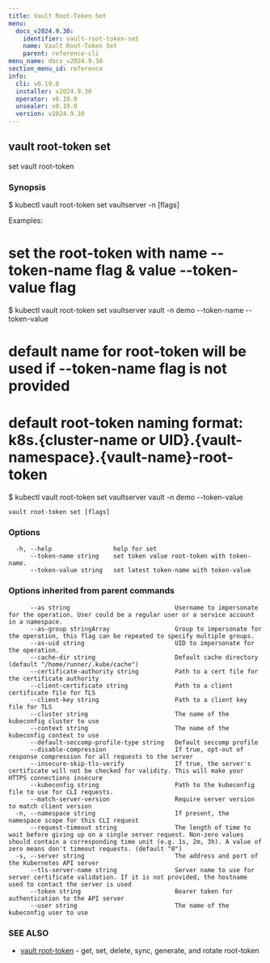 ```yaml
---
title: Vault Root-Token Set
menu:
  docs_v2024.9.30:
    identifier: vault-root-token-set
    name: Vault Root-Token Set
    parent: reference-cli
menu_name: docs_v2024.9.30
section_menu_id: reference
info:
  cli: v0.19.0
  installer: v2024.9.30
  operator: v0.19.0
  unsealer: v0.19.0
  version: v2024.9.30
---
```


## vault root-token set

set vault root-token

### Synopsis


$ kubectl vault root-token set vaultserver <name> -n <namespace> [flags]

Examples:
 # set the root-token with name --token-name flag & value --token-value flag
 $ kubectl vault root-token set vaultserver vault -n demo --token-name <name> --token-value <value>

 # default name for root-token will be used if --token-name flag is not provided
 # default root-token naming format: k8s.{cluster-name or UID}.{vault-namespace}.{vault-name}-root-token
 $ kubectl vault root-token set vaultserver vault -n demo --token-value <value>


```
vault root-token set [flags]
```

### Options

```
  -h, --help                 help for set
      --token-name string    set token value root-token with token-name.
      --token-value string   set latest token-name with token-value
```

### Options inherited from parent commands

```
      --as string                             Username to impersonate for the operation. User could be a regular user or a service account in a namespace.
      --as-group stringArray                  Group to impersonate for the operation, this flag can be repeated to specify multiple groups.
      --as-uid string                         UID to impersonate for the operation.
      --cache-dir string                      Default cache directory (default "/home/runner/.kube/cache")
      --certificate-authority string          Path to a cert file for the certificate authority
      --client-certificate string             Path to a client certificate file for TLS
      --client-key string                     Path to a client key file for TLS
      --cluster string                        The name of the kubeconfig cluster to use
      --context string                        The name of the kubeconfig context to use
      --default-seccomp-profile-type string   Default seccomp profile
      --disable-compression                   If true, opt-out of response compression for all requests to the server
      --insecure-skip-tls-verify              If true, the server's certificate will not be checked for validity. This will make your HTTPS connections insecure
      --kubeconfig string                     Path to the kubeconfig file to use for CLI requests.
      --match-server-version                  Require server version to match client version
  -n, --namespace string                      If present, the namespace scope for this CLI request
      --request-timeout string                The length of time to wait before giving up on a single server request. Non-zero values should contain a corresponding time unit (e.g. 1s, 2m, 3h). A value of zero means don't timeout requests. (default "0")
  -s, --server string                         The address and port of the Kubernetes API server
      --tls-server-name string                Server name to use for server certificate validation. If it is not provided, the hostname used to contact the server is used
      --token string                          Bearer token for authentication to the API server
      --user string                           The name of the kubeconfig user to use
```

### SEE ALSO

* [vault root-token](/docs/v2024.9.30/reference/cli/vault_root-token)	 - get, set, delete, sync, generate, and rotate root-token

